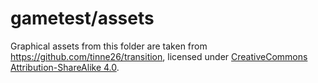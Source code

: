 # gametest/assets

Graphical assets from this folder are taken from https://github.com/tinne26/transition, licensed under [CreativeCommons Attribution-ShareAlike 4.0](https://creativecommons.org/licenses/by-sa/4.0).
